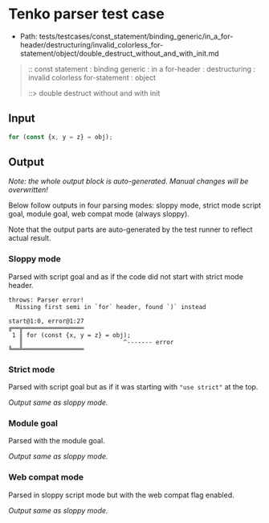 # Tenko parser test case

- Path: tests/testcases/const_statement/binding_generic/in_a_for-header/destructuring/invalid_colorless_for-statement/object/double_destruct_without_and_with_init.md

> :: const statement : binding generic : in a for-header : destructuring : invalid colorless for-statement : object
>
> ::> double destruct without and with init

## Input

`````js
for (const {x, y = z} = obj);
`````

## Output

_Note: the whole output block is auto-generated. Manual changes will be overwritten!_

Below follow outputs in four parsing modes: sloppy mode, strict mode script goal, module goal, web compat mode (always sloppy).

Note that the output parts are auto-generated by the test runner to reflect actual result.

### Sloppy mode

Parsed with script goal and as if the code did not start with strict mode header.

`````
throws: Parser error!
  Missing first semi in `for` header, found `)` instead

start@1:0, error@1:27
╔══╦═════════════════
 1 ║ for (const {x, y = z} = obj);
   ║                            ^------- error
╚══╩═════════════════

`````

### Strict mode

Parsed with script goal but as if it was starting with `"use strict"` at the top.

_Output same as sloppy mode._

### Module goal

Parsed with the module goal.

_Output same as sloppy mode._

### Web compat mode

Parsed in sloppy script mode but with the web compat flag enabled.

_Output same as sloppy mode._
